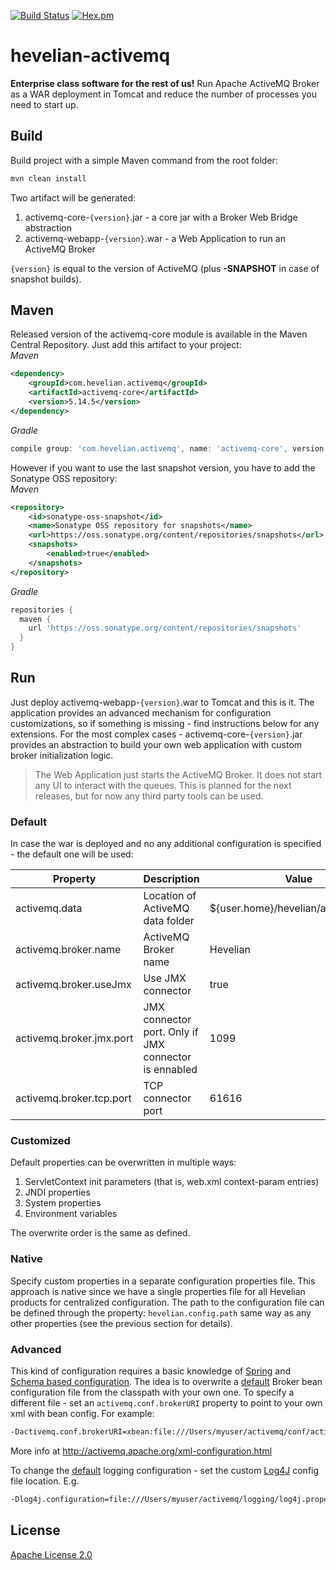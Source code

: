 [![Build Status](https://travis-ci.org/Hevelian/hevelian-activemq.svg?branch=master)](https://travis-ci.org/Hevelian/hevelian-activemq) [![Hex.pm](https://img.shields.io/hexpm/l/plug.svg?maxAge=2592000?style=flat-square)]()

# hevelian-activemq

**Enterprise class software for the rest of us!**
Run Apache ActiveMQ Broker as a WAR deployment in Tomcat and reduce the number of processes you need to start up.
## Build
Build project with a simple Maven command from the root folder:
```sh
mvn clean install
```

Two artifact will be generated:
1. activemq-core-`{version}`.jar - a core jar with a Broker Web Bridge abstraction
2. activemq-webapp-`{version}`.war - a Web Application to run an ActiveMQ Broker

`{version}` is equal to the version of ActiveMQ (plus **-SNAPSHOT** in case of snapshot builds).

## Maven
Released version of the activemq-core module is available in the Maven Central Repository. Just add this artifact to your project:  
*Maven*
```xml
<dependency>
    <groupId>com.hevelian.activemq</groupId>
    <artifactId>activemq-core</artifactId>
    <version>5.14.5</version>
</dependency>
```
*Gradle*
```groovy
compile group: 'com.hevelian.activemq', name: 'activemq-core', version: '5.14.5'
```
However if you want to use the last snapshot version, you have to add the Sonatype OSS repository:  
*Maven*
```xml
<repository>
    <id>sonatype-oss-snapshot</id>
    <name>Sonatype OSS repository for snapshots</name>
    <url>https://oss.sonatype.org/content/repositories/snapshots</url>
    <snapshots>
        <enabled>true</enabled>
    </snapshots>
</repository>
```
*Gradle*
```groovy
repositories {
  maven {
    url 'https://oss.sonatype.org/content/repositories/snapshots'
  }
}
```

## Run
Just deploy activemq-webapp-`{version}`.war to Tomcat and this is it. The application provides an advanced mechanism for configuration customizations, so if something is missing - find instructions below for any extensions. For the most complex cases - activemq-core-`{version}`.jar provides an abstraction to build your own web application with custom broker initialization logic.

> The Web Application just starts the ActiveMQ Broker. It does not start any UI to interact with the queues. This is planned for the next releases, but for now any third party tools can be used.

### Default
In case the war is deployed and no any additional configuration is specified - the default one will be used:

| Property| Description | Value|
| ------ | ------ | ------ |
| activemq.data | Location of ActiveMQ data folder| ${user.home}/hevelian/activemq/data |
| activemq.broker.name | ActiveMQ Broker name| Hevelian |
| activemq.broker.useJmx | Use JMX connector| true |
| activemq.broker.jmx.port | JMX connector port. Only if JMX connector is ennabled| 1099 |
| activemq.broker.tcp.port | TCP connector port| 61616 |

### Customized
Default properties can be overwritten in multiple ways:
1. ServletContext init parameters (that is, web.xml context-param entries)
2. JNDI properties
3. System properties
4. Environment variables

The overwrite order is the same as defined.

### Native
Specify custom properties in a separate configuration properties file. This approach is native since we have a single properties file for all Hevelian products for centralized configuration. The path to the configuration file can be defined through the property: `hevelian.config.path` same way as any other properties (see the previous section for details).

### Advanced
This kind of configuration requires a basic knowledge of [Spring](https://spring.io) and [Schema based configuration](http://docs.spring.io/spring/docs/current/spring-framework-reference/html/xsd-configuration.html). The idea is to overwrite a [default](https://github.com/Hevelian/hevelian-activemq/blob/master/activemq-webapp/src/main/resources/activemq.xml) Broker bean configuration file from the classpath with your own one. To specify a different file - set an `activemq.conf.brokerURI` property to point to your own xml with bean config.
For example:
```sh
-Dactivemq.conf.brokerURI=xbean:file:///Users/myuser/activemq/conf/activemq.xml
```
More info at http://activemq.apache.org/xml-configuration.html

To change the [default](https://github.com/Hevelian/hevelian-activemq/blob/master/activemq-webapp/src/main/resources/log4j.properties) logging configuration - set the custom [Log4J](http://logging.apache.org/log4j/1.2/) config file location. E.g.
```sh
-Dlog4j.configuration=file:///Users/myuser/activemq/logging/log4j.properties
```

License
----

[Apache License 2.0](https://www.apache.org/licenses/LICENSE-2.0)
